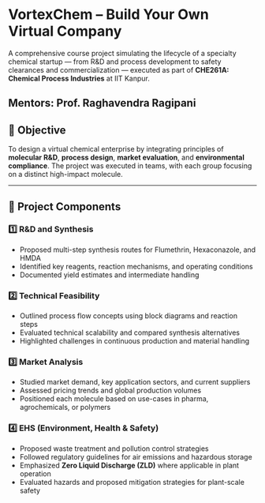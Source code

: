 # VortexChem – Build Your Own Virtual Company  
A comprehensive course project simulating the lifecycle of a specialty chemical startup — from R&D and process development to safety clearances and commercialization — executed as part of **CHE261A: Chemical Process Industries** at IIT Kanpur.

**Mentors:** Prof. Raghavendra Ragipani 
---

## 🎯 Objective  
To design a virtual chemical enterprise by integrating principles of **molecular R&D**, **process design**, **market evaluation**, and **environmental compliance**. The project was executed in teams, with each group focusing on a distinct high-impact molecule.

---

## 🧩 Project Components

### 1️⃣ R&D and Synthesis  
- Proposed multi-step synthesis routes for Flumethrin, Hexaconazole, and HMDA  
- Identified key reagents, reaction mechanisms, and operating conditions  
- Documented yield estimates and intermediate handling

### 2️⃣ Technical Feasibility  
- Outlined process flow concepts using block diagrams and reaction steps  
- Evaluated technical scalability and compared synthesis alternatives  
- Highlighted challenges in continuous production and material handling

### 3️⃣ Market Analysis  
- Studied market demand, key application sectors, and current suppliers  
- Assessed pricing trends and global production volumes  
- Positioned each molecule based on use-cases in pharma, agrochemicals, or polymers

### 4️⃣ EHS (Environment, Health & Safety)  
- Proposed waste treatment and pollution control strategies  
- Followed regulatory guidelines for air emissions and hazardous storage  
- Emphasized **Zero Liquid Discharge (ZLD)** where applicable in plant operation
- Evaluated hazards and proposed mitigation strategies for plant-scale safety

